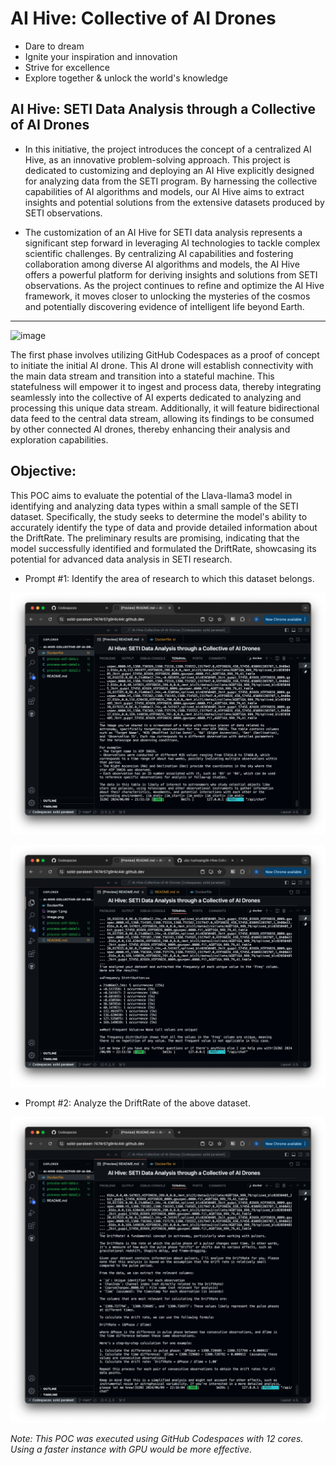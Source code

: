 # AI Hive: Collective of AI Drones

- Dare to dream
- Ignite your inspiration and innovation
- Strive for excellence
- Explore together & unlock the world's knowledge

## AI Hive: SETI Data Analysis through a Collective of AI Drones

- In this initiative, the project introduces the concept of a centralized AI Hive, as an innovative problem-solving approach. This project is dedicated to customizing and deploying an AI Hive explicitly designed for analyzing data from the SETI program. By harnessing the collective capabilities of AI algorithms and models, our AI Hive aims to extract insights and potential solutions from the extensive datasets produced by SETI observations.

- The customization of an AI Hive for SETI data analysis represents a significant step forward in leveraging AI technologies to tackle complex scientific challenges. By centralizing AI capabilities and fostering collaboration among diverse AI algorithms and models, the AI Hive offers a powerful platform for deriving insights and solutions from SETI observations. As the project continues to refine and optimize the AI Hive framework, it moves closer to unlocking the mysteries of the cosmos and potentially discovering evidence of intelligent life beyond Earth.

--------------

![image](https://github.com/ubc-tuehoang/AI-Hive-Collective-of-AI-Drones/assets/86985864/34541831-034c-47cd-ba8d-372dac6555fe)


The first phase involves utilizing GitHub Codespaces as a proof of concept to initiate the initial AI drone. This AI drone will establish connectivity with the main data stream and transition into a stateful machine. This statefulness will empower it to ingest and process data, thereby integrating seamlessly into the collective of AI experts dedicated to analyzing and processing this unique data stream. Additionally, it will feature bidirectional data feed to the central data stream, allowing its findings to be consumed by other connected AI drones, thereby enhancing their analysis and exploration capabilities.


## Objective:

This POC aims to evaluate the potential of the Llava-llama3 model in identifying and analyzing data types within a small sample of the SETI dataset. Specifically, the study seeks to determine the model's ability to accurately identify the type of data and provide detailed information about the DriftRate. The preliminary results are promising, indicating that the model successfully identified and formulated the DriftRate, showcasing its potential for advanced data analysis in SETI research.

- Prompt #1: Identify the area of research to which this dataset belongs. 

![alt text](image.png)

![alt text](image-2.png)


- Prompt #2: Analyze the DriftRate of the above dataset.

![alt text](image-1.png)


_Note: This POC was executed using GitHub Codespaces with 12 cores. Using a faster instance with GPU would be more effective._
